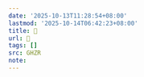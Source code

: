 ```yaml
---
date: '2025-10-13T11:28:54+08:00'
lastmod: '2025-10-14T06:42:23+08:00'
title: 󰟏
url: 󰟏
tags: []
src: GHZR
note:
---
```

